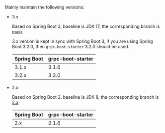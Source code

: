 Mainly maintain the following versions:

- 3.x

  Based on Spring Boot 3, baseline is JDK 17, the corresponding branch
  is [main](https://github.com/DanielLiu1123/grpc-starter/).

  3.x version is kept in sync with Spring Boot 3,
  if you are using Spring Boot 3.2.0, then `grpc-boot-starter` 3.2.0 should be used.

  | Spring Boot | grpc-boot-starter |
  |-------------|-------------------|
  | 3.1.x       | 3.1.6             |
  | 3.2.x       | 3.2.0             |

- 2.x

  Based on Spring Boot 2, baseline is JDK 8, the corresponding branch
  is [2.x](https://github.com/DanielLiu1123/grpc-starter/tree/2.x)

  | Spring Boot | grpc-boot-starter |
  |-------------|-------------------|
  | 2.x         | 2.1.6             |
